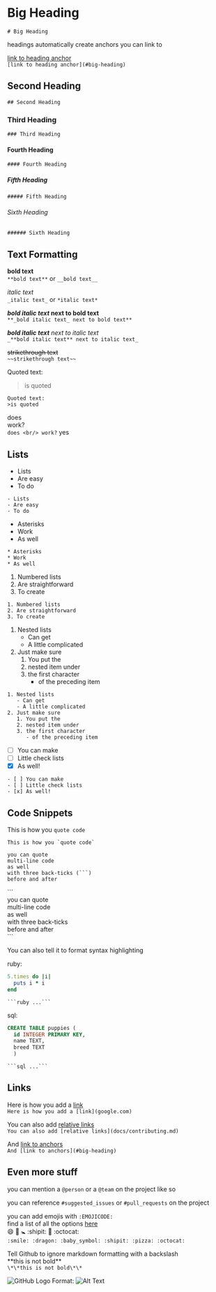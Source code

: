 # Big Heading
`# Big Heading`

headings automatically create anchors you can link to

[link to heading anchor](#big-heading)<br/>
`[link to heading anchor](#big-heading)`

## Second Heading
`## Second Heading`

### Third Heading
`### Third Heading`

#### Fourth Heading
`#### Fourth Heading`

##### Fifth Heading
`##### Fifth Heading`

###### Sixth Heading
`###### Sixth Heading`

## Text Formatting

**bold text**<br/>
`**bold text**` 
or 
`__bold text__`

_italic text_<br/>
`_italic text_` 
or 
`*italic text*`

**_bold italic text_ next to bold text**<br/>
`**_bold italic text_ next to bold text**`

_**bold italic text** next to italic text_<br/>
`_**bold italic text** next to italic text_`

~~strikethrough text~~<br/>
`~~strikethrough text~~`

Quoted text:
>is quoted <br/>
```
Quoted text:
>is quoted
```

does <br/> work?<br/>
`does <br/> work?`
yes 

## Lists

- Lists
- Are easy
- To do
```
- Lists
- Are easy
- To do
```
* Asterisks
* Work
* As well
```
* Asterisks
* Work
* As well
```
1. Numbered lists
2. Are straightforward
3. To create
```
1. Numbered lists
2. Are straightforward
3. To create
```
1. Nested lists
   - Can get
   - A little complicated
2. Just make sure
   1. You put the
   2. nested item under
   3. the first character
      - of the preceding item
```
1. Nested lists
   - Can get
   - A little complicated
2. Just make sure
   1. You put the
   2. nested item under
   3. the first character
      - of the preceding item  
```
- [ ] You can make
- [ ] Little check lists
- [x] As well!
```
- [ ] You can make
- [ ] Little check lists
- [x] As well!
```

## Code Snippets

This is how you `quote code`
```
This is how you `quote code`
```

```
you can quote
multi-line code
as well
with three back-ticks (```)
before and after
```
\`\`\`<br/>
you can quote<br/>
multi-line code<br/>
as well<br/>
with three back-ticks<br/>
before and after<br/>
\`\`\`


You can also tell it to format syntax highlighting

ruby:
```ruby
5.times do |i|
  puts i * i
end
```
` ```ruby ...``` `

sql:
```sql
CREATE TABLE puppies (
  id INTEGER PRIMARY KEY,
  name TEXT,
  breed TEXT
  )
```
` ```sql ...``` `
  
## Links

Here is how you add a [link](google.com)<br/>
`Here is how you add a [link](google.com)`

You can also add [relative links](docs/contributing.md)<br/>
`You can also add [relative links](docs/contributing.md)`

And [link to anchors](#big-heading)<br/>
`And [link to anchors](#big-heading)`

## Even more stuff

you can mention a `@person` or a `@team` on the project like so

you can reference `#suggested_issues` or `#pull_requests` on the project

you can add emojis with `:EMOJICODE:` <br/>
find a list of all the options [here](https://www.webfx.com/tools/emoji-cheat-sheet/) <br/>
:smile: :dragon: :baby_symbol: :shipit: :pizza: :octocat:<br/>
`:smile: :dragon: :baby_symbol: :shipit: :pizza: :octocat:`

Tell Github to ignore markdown formatting with a backslash<br/>
\*\*this is not bold\*\* <br/>
`\*\*this is not bold\*\*`

![GitHub Logo](/images/logo.png)
Format: ![Alt Text](url)
